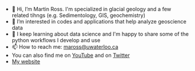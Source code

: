 - 👋 Hi, I’m Martin Ross. I'm specialized in glacial geology and a few related tihngs (e.g. Sedimentology, GIS, geochemistry)
- 👀 I’m interested in codes and applications that help analyze geoscience data
- 🌱 I keep learning about data science and I'm happy to share some of the python workflows I develop and use
- 📫 How to reach me: maross@uwaterloo.ca
- You can also find me on [YouTube](https://www.youtube.com/channel/UCIBhMXM_Ns7uQ9emOjh8UFw) and on [Twitter](https://twitter.com/StrataMRoss)
- [My website](https://www.earthstrata.org/) 

<!---
GlacialGeo/GlacialGeo is a ✨ special ✨ repository because its `README.md` (this file) appears on your GitHub profile.
You can click the Preview link to take a look at your changes.
--->
